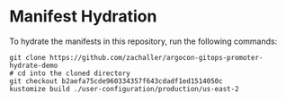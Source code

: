 # Manifest Hydration

To hydrate the manifests in this repository, run the following commands:

```shell
git clone https://github.com/zachaller/argocon-gitops-promoter-hydrate-demo
# cd into the cloned directory
git checkout b2aefa75cde960334357f643cdadf1ed1514050c
kustomize build ./user-configuration/production/us-east-2
```
